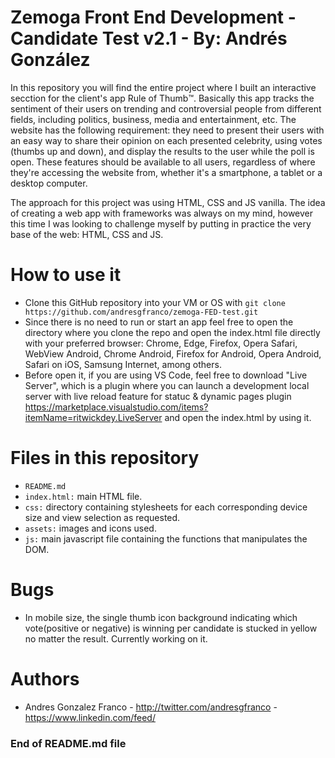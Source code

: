 # Zemoga Front End Development - Candidate Test v2.1 - By: Andrés González
In this repository you will find the entire project where I built an interactive secction for the client's app Rule of Thumb™️. Basically this app tracks the sentiment of their users on trending and controversial people from different fields, including politics, business, media and entertainment, etc. The website has the following requirement: they need to present their users with an easy way to share their opinion on each presented celebrity, using votes (thumbs up and down), and display the results to the user while the poll is open. These features should be available to all users, regardless of where they're accessing the website from, whether it's a smartphone, a tablet or a desktop computer.

The approach for this project was using HTML, CSS and JS vanilla. The idea of creating a web app with frameworks was always on my mind, however this time I was looking to challenge myself by putting in practice the very base of the web: HTML, CSS and JS.


# How to use it
- Clone this GitHub repository into your VM or OS with `git clone https://github.com/andresgfranco/zemoga-FED-test.git`
- Since there is no need to run or start an app feel free to open the directory where you clone the repo and open the index.html file directly with your preferred browser: Chrome, Edge, Firefox, Opera Safari, WebView Android, Chrome Android, Firefox for Android, Opera Android, Safari on iOS, Samsung Internet, among others.
- Before open it, if you are using VS Code, feel free to download "Live Server", which is a plugin where you can launch a development local server with live reload feature for statuc & dynamic pages plugin https://marketplace.visualstudio.com/items?itemName=ritwickdey.LiveServer and open the index.html by using it.


# Files in this repository
- `README.md`
- `index.html:` main HTML file.
- `css:` directory containing stylesheets for each corresponding device size and view selection as requested.
- `assets:` images and icons used.
- `js:` main javascript file containing the functions that manipulates the DOM.

# Bugs
- In mobile size, the single thumb icon background indicating which vote(positive or negative) is winning per candidate is stucked in yellow no matter the result. Currently working on it.

# Authors
- Andres Gonzalez Franco - http://twitter.com/andresgfranco - https://www.linkedin.com/feed/

### End of README.md file
